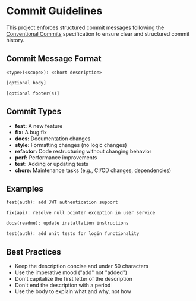 # Commit Guidelines

This project enforces structured commit messages following the [Conventional Commits](https://www.conventionalcommits.org/en/v1.0.0/#summary) specification to ensure clear and structured commit history.

## Commit Message Format

```plaintext
<type>(<scope>): <short description>

[optional body]

[optional footer(s)]
```

## Commit Types

- **feat:** A new feature
- **fix:** A bug fix
- **docs:** Documentation changes
- **style:** Formatting changes (no logic changes)
- **refactor:** Code restructuring without changing behavior
- **perf:** Performance improvements
- **test:** Adding or updating tests
- **chore:** Maintenance tasks (e.g., CI/CD changes, dependencies)

## Examples

```plaintext
feat(auth): add JWT authentication support

fix(api): resolve null pointer exception in user service

docs(readme): update installation instructions

test(auth): add unit tests for login functionality
```

## Best Practices

- Keep the description concise and under 50 characters
- Use the imperative mood ("add" not "added")
- Don't capitalize the first letter of the description
- Don't end the description with a period
- Use the body to explain what and why, not how
